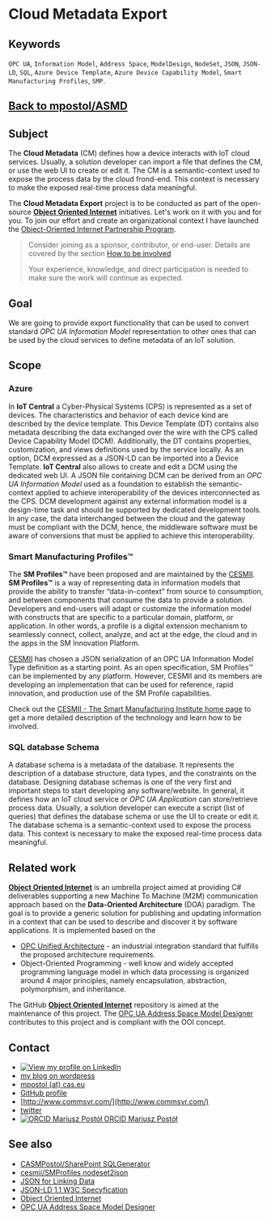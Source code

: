 # Cloud Metadata Export

## Keywords

`OPC UA`, `Information Model`, `Address Space`, `ModelDesign`, `NodeSet`, `JSON`, `JSON-LD`, `SQL`, `Azure Device Template`, `Azure Device Capability Model`, `Smart Manufacturing Profiles`, `SMP`.

## [Back to mpostol/ASMD][ASMD]

## Subject

The **Cloud Metadata** (CM) defines how a device interacts with IoT cloud services. Usually, a solution developer can import a file that defines the CM, or use the web UI to create or edit it. The CM is a semantic-context used to expose the process data by the cloud frond-end. This context is necessary to make the exposed real-time process data meaningful.

The **Cloud Metadata Export** project is to be conducted as part of the open-source **[Object Oriented Internet][OOI]** initiatives. Let's work on it with you and for you. To join our effort and create an organizational context I have launched the [Object-Oriented Internet Partnership Program](https://github.commsvr.com/AboutPartnershipProgram.md.html).

> Consider joining as a sponsor, contributor, or end-user. Details are covered by the section [How to be involved](https://github.commsvr.com/AboutPartnershipProgram.md.html#how-to-be-involved)
>
> Your experience, knowledge, and direct participation is needed to make sure the work will continue as expected.

## Goal

We are going to provide export functionality that can be used to convert standard _OPC UA Information Model_ representation to other ones that can be used by the cloud services to define metadata of an IoT solution.

## Scope

### Azure

In **IoT Central** a Cyber-Physical Systems (CPS) is represented as a set of devices. The characteristics and behavior of each device kind are described by the device template. This Device Template (DT) contains also metadata describing the data exchanged over the wire with the CPS called Device Capability Model (DCM). Additionally, the DT contains properties, customization, and views definitions used by the service locally. As an option, DCM expressed as a JSON-LD can be imported into a Device Template. **IoT Central** also allows to create and edit a DCM using the dedicated web UI. A JSON file containing DCM can be derived from an _OPC UA Information Model_ used as a foundation to establish the semantic-context applied to achieve interoperability of the devices interconnected as the CPS. DCM development against any external information model is a design-time task and should be supported by dedicated development tools. In any case, the data interchanged between the cloud and the gateway must be compliant with the DCM, hence, the middleware software must be aware of conversions that must be applied to achieve this interoperability.

### Smart Manufacturing Profiles™

The **SM Profiles™** have been proposed and are maintained by the [CESMII][cesmii]. **SM Profiles™** is a way of representing data in information models that provide the ability to transfer “data-in-context” from source to consumption, and between components that consume the data to provide a solution. Developers and end-users will adapt or customize the information model with constructs that are specific to a particular domain, platform, or application. In other words, a profile is a digital extension mechanism to seamlessly connect, collect, analyze, and act at the edge, the cloud and in the apps in the SM Innovation Platform.

[CESMII][cesmii] has chosen a JSON serialization of an OPC UA Information Model Type definition as a starting point. As an open specification, SM Profiles™ can be implemented by any platform. However, CESMII and its members are developing an implementation that can be used for reference, rapid innovation, and production use of the SM Profile capabilities.

Check out the [CESMII - The Smart Manufacturing Institute home page][cesmii] to get a more detailed description of the technology and learn how to be involved.

### SQL database Schema

A database schema is a metadata of the database. It represents the description of a database structure, data types, and the constraints on the database. Designing database schemas is one of the very first and important steps to start developing any software/website. In general, it defines how an IoT cloud service or _OPC UA Application_ can store/retrieve process data. Usually, a solution developer can execute a script (list of queries) that defines the database schema or use the UI to create or edit it. The database schema is a semantic-context used to expose the process data. This context is necessary to make the exposed real-time process data meaningful.

## Related work

**[Object Oriented Internet][OOI]** is an umbrella project aimed at providing C\# deliverables supporting a new Machine To Machine \(M2M\) communication approach based on the **Data-Oriented Architecture** (DOA) paradigm. The goal is to provide a generic solution for publishing and updating information in a context that can be used to describe and discover it by software applications. It is implemented based on the

- [OPC Unified Architecture](https://commsvr.gitbook.io/ooi/introduction/opcunifiedarchitecture) - an industrial integration standard that fulfills the proposed architecture requirements.
- Object-Oriented Programming - well know and widely accepted programming language model in which data processing is organized around 4 major principles, namely encapsulation, abstraction, polymorphism, and inheritance.

The GitHub **[Object Oriented Internet][OOI]** repository is aimed at the maintenance of this project. The [OPC UA Address Space Model Designer][ASMD] contributes to this project and is compliant with the OOI concept.

## Contact

- [![View my profile on LinkedIn](https://www.linkedin.com/img/webpromo/btn_viewmy_160x33.png "View my profile on LinkedIn")](https://pl.linkedin.com/in/mpostol)
- [my blog on wordpress](https://mpostol.wordpress.com/about/)
- [mpostol (at) cas.eu](https://cas.eu/index.php/contact)
- [GitHub profile](https://github.com/mpostol)
- [http://www.commsvr.com/](http://www.commsvr.com/)
- [twitter](https://twitter.com/mpostol)
- [![ORCID Mariusz Postół](https://orcid.org/sites/default/files/images/orcid_16x16.png) ORCID Mariusz Postół](https://orcid.org/0000-0002-9669-0565)

## See also

- [CASMPostol/SharePoint SQLGenerator](https://github.com/CASMPostol/SharePoint/tree/main/Tools/SPExplorer/SQLGenerator)
- [cesmii/SMProfiles nodeset2json](https://github.com/cesmii/SMProfiles/tree/main/nodeset2json)
- [JSON for Linking Data](https://json-ld.org/)
- [JSON-LD 1.1 W3C Specyfication](https://www.w3.org/TR/json-ld/)
- [Object Oriented Internet][OOI]
- [OPC UA Address Space Model Designer][ASMD]

[OOI]: https://github.com/mpostol/OPC-UA-OOI
[ASMD]: https://github.com/mpostol/ASMD
[cesmii]: https://www.cesmii.org
